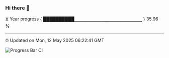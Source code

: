 ### Hi there 👋

⏳ Year progress { ██████████▁▁▁▁▁▁▁▁▁▁▁▁▁▁▁▁▁▁▁▁ } 35.96 %

---

⏰ Updated on Mon, 12 May 2025 06:22:41 GMT

![Progress Bar CI](https://github.com/liununu/liununu/workflows/Progress%20Bar%20CI/badge.svg)

